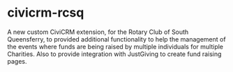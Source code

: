# civicrm-rcsq

A new custom CiviCRM extension, for the Rotary Club of South Queensferry, to provided additional functionality to help the management of the events where funds are being raised by multiple individuals for multiple Charities. 
Also to provide integration with JustGiving to create fund raising pages. 